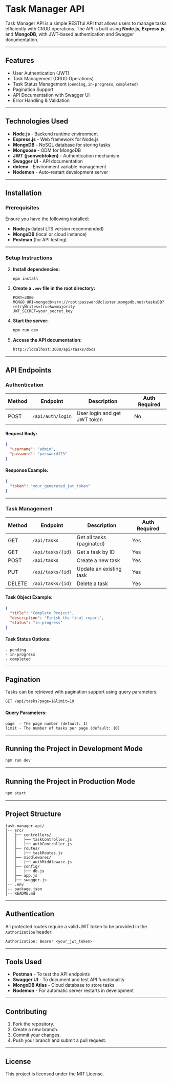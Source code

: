 # Task Manager API

Task Manager API is a simple RESTful API that allows users to manage tasks efficiently with CRUD operations. The API is built using **Node.js**, **Express.js**, and **MongoDB**, with JWT-based authentication and Swagger documentation.

---

## Features

- User Authentication (JWT)
- Task Management (CRUD Operations)
- Task Status Management (`pending`, `in-progress`, `completed`)
- Pagination Support
- API Documentation with Swagger UI
- Error Handling & Validation

---

## Technologies Used

- **Node.js** - Backend runtime environment
- **Express.js** - Web framework for Node.js
- **MongoDB** - NoSQL database for storing tasks
- **Mongoose** - ODM for MongoDB
- **JWT (jsonwebtoken)** - Authentication mechanism
- **Swagger UI** - API documentation
- **dotenv** - Environment variable management
- **Nodemon** - Auto-restart development server

---

## Installation

### Prerequisites

Ensure you have the following installed:

- **Node.js** (latest LTS version recommended)
- **MongoDB** (local or cloud instance)
- **Postman** (for API testing)

---

### Setup Instructions

2. **Install dependencies:**

   ```bash
   npm install
   ```

3. **Create a `.env` file in the root directory:**

   ```plaintext
   PORT=3000
   MONGO_URI=mongodb+srv://root:password@cluster.mongodb.net/tasksDB?retryWrites=true&w=majority
   JWT_SECRET=your_secret_key
   ```

4. **Start the server:**

   ```bash
   npm run dev
   ```

5. **Access the API documentation:**

   ```
   http://localhost:3000/api/tasks/docs
   ```

---

## API Endpoints

### Authentication

| Method | Endpoint       | Description              | Auth Required |
|--------|---------------|--------------------------|---------------|
| POST   | `/api/auth/login` | User login and get JWT token | No            |

#### Request Body:

```json
{
  "username": "admin",
  "password": "password123"
}
```

#### Response Example:

```json
{
  "token": "your_generated_jwt_token"
}
```

---

### Task Management

| Method | Endpoint         | Description                | Auth Required |
|--------|-----------------|----------------------------|---------------|
| GET    | `/api/tasks`     | Get all tasks (paginated)   | Yes           |
| GET    | `/api/tasks/{id}` | Get a task by ID            | Yes           |
| POST   | `/api/tasks`     | Create a new task           | Yes           |
| PUT    | `/api/tasks/{id}` | Update an existing task     | Yes           |
| DELETE | `/api/tasks/{id}` | Delete a task               | Yes           |

#### Task Object Example:

```json
{
  "title": "Complete Project",
  "description": "Finish the final report",
  "status": "in-progress"
}
```

#### Task Status Options:

```
- pending
- in-progress
- completed
```

---

## Pagination

Tasks can be retrieved with pagination support using query parameters:

```
GET /api/tasks?page=1&limit=10
```

#### Query Parameters:

```
page  - The page number (default: 1)
limit - The number of tasks per page (default: 10)
```

---

## Running the Project in Development Mode

```bash
npm run dev
```

---

## Running the Project in Production Mode

```bash
npm start
```

---

## Project Structure

```
task-manager-api/
│-- src/
│   ├── controllers/
│   │   ├── taskController.js
│   │   ├── authController.js
│   ├── routes/
│   │   ├── taskRoutes.js
│   ├── middlewares/
│   │   ├── authMiddleware.js
│   ├── config/
│   │   ├── db.js
│   ├── app.js
│   ├── swagger.js
│-- .env
│-- package.json
│-- README.md
```

---

## Authentication

All protected routes require a valid JWT token to be provided in the `Authorization` header:

```
Authorization: Bearer <your_jwt_token>
```

---

## Tools Used

- **Postman** - To test the API endpoints
- **Swagger UI** - To document and test API functionality
- **MongoDB Atlas** - Cloud database to store tasks
- **Nodemon** - For automatic server restarts in development

---

## Contributing

1. Fork the repository.
2. Create a new branch.
3. Commit your changes.
4. Push your branch and submit a pull request.

---

## License

This project is licensed under the MIT License.
